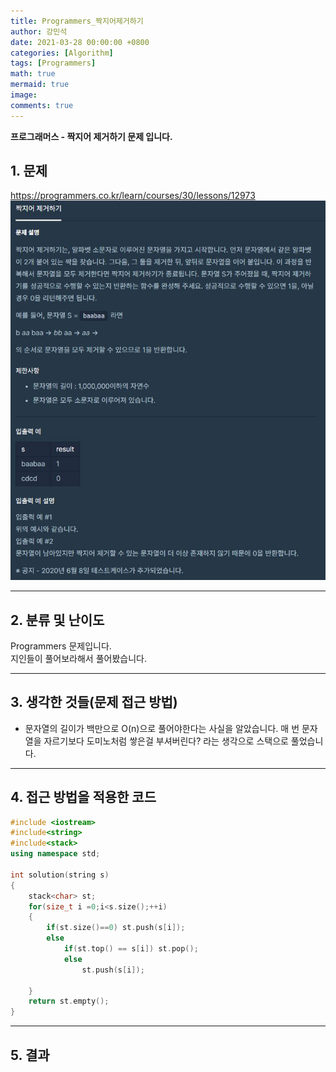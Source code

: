 ```yaml
---
title: Programmers_짝지어제거하기
author: 강민석
date: 2021-03-28 00:00:00 +0800
categories: [Algorithm]
tags: [Programmers]
math: true
mermaid: true
image: 
comments: true
---
```


**프로그래머스 - 짝지어 제거하기 문제 입니다.**

## 1. 문제
<https://programmers.co.kr/learn/courses/30/lessons/12973>
![](/assets/img/sample/Programmers/pair.JPG)  




-----  

## 2. 분류 및 난이도

Programmers 문제입니다.  
지인들이 풀어보라해서 풀어봤습니다.  

-----  

## 3. 생각한 것들(문제 접근 방법)

- 문자열의 길이가 백만으로 O(n)으로 풀어야한다는 사실을 알았습니다. 매 번 문자열을 자르기보다 도미노처럼 쌓은걸 부셔버린다? 라는 생각으로 스택으로 풀었습니다.


-----  

## 4. 접근 방법을 적용한 코드

```c++
#include <iostream>
#include<string>
#include<stack>
using namespace std;

int solution(string s)
{
    stack<char> st;
    for(size_t i =0;i<s.size();++i)
    {
        if(st.size()==0) st.push(s[i]);
        else
            if(st.top() == s[i]) st.pop();
            else
                st.push(s[i]);
        
    }
    return st.empty();
}
```
-----

## 5. 결과














 
